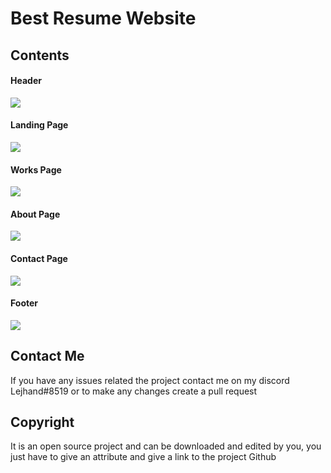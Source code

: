 # Best Resume Website
## Contents
#### Header
![](https://cdn.discordapp.com/attachments/676775305746317313/1094205573211357185/image.png)
#### Landing Page
![](https://cdn.discordapp.com/attachments/676775305746317313/1094205773397106809/image.png)
#### Works Page
![](https://cdn.discordapp.com/attachments/676775305746317313/1094205835783180359/image.png)
#### About Page
![](https://cdn.discordapp.com/attachments/676775305746317313/1094206085847593050/image.png)
#### Contact Page
![](https://cdn.discordapp.com/attachments/676775305746317313/1094206167074484284/image.png)
#### Footer
![](https://cdn.discordapp.com/attachments/676775305746317313/1094206427255537765/image.png)

## Contact Me
If you have any issues related the project contact me on my discord Lejhand#8519 or to make any changes create a pull request

## Copyright
It is an open source project and can be downloaded and edited by you, you just have to give an attribute and give a link to the project Github
